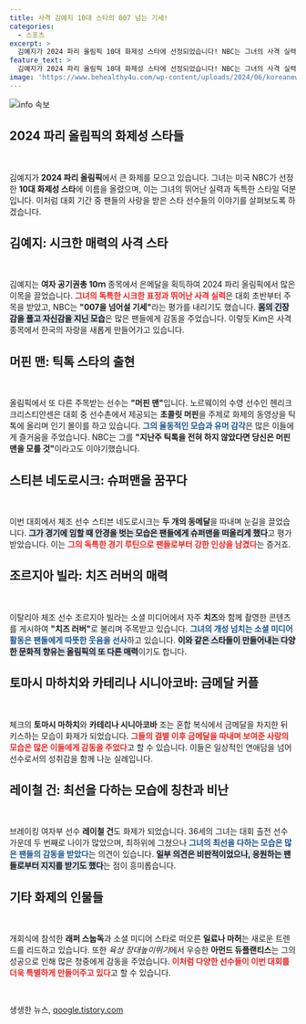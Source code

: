 ```yaml
---
title: 사격 김예지 10대 스타의 007 넘는 기세!
categories:
  - 스포츠
excerpt: >
  김예지가 2024 파리 올림픽 10대 화제성 스타에 선정되었습니다! NBC는 그녀의 사격 실력과 독특한 스타일을 칭찬하며 007에 비유하며 세계적인 인기를 끌고 있다고 전했습니다. 클릭해서 자세한 이야기를 확인해보세요!
feature_text: >
  김예지가 2024 파리 올림픽 10대 화제성 스타에 선정되었습니다! NBC는 그녀의 사격 실력과 독특한 스타일을 칭찬하며 007에 비유하며 세계적인 인기를 끌고 있다고 전했습니다. 클릭해서 자세한 이야기를 확인해보세요!
image: 'https://www.behealthy4u.com/wp-content/uploads/2024/06/koreanews.jpg'
---
```


<p><img src="https://www.behealthy4u.com/wp-content/uploads/2024/06/koreanews.jpg" alt="info 속보" /></p>

<h2 data-ke-size="size26">2024 파리 올림픽의 화제성 스타들</h2>

<p data-ke-size="size16">&nbsp;</p>

<p>김예지가 <strong>2024 파리 올림픽</strong>에서 큰 화제를 모으고 있습니다. 그녀는 미국 NBC가 선정한 <strong>10대 화제성 스타</strong>에 이름을 올렸으며, 이는 그녀의 뛰어난 실력과 독특한 스타일 덕분입니다. 이처럼 대회 기간 중 팬들의 사랑을 받은 스타 선수들의 이야기를 살펴보도록 하겠습니다.</p>

<h2 data-ke-size="size26">김예지: 시크한 매력의 사격 스타</h2>

<p data-ke-size="size16">&nbsp;</p>

<p>김예지는 <strong>여자 공기권총 10ｍ</strong> 종목에서 은메달을 획득하여 2024 파리 올림픽에서 많은 이목을 끌었습니다. <b><span style="color: #ee2323;">그녀의 독특한 시크한 표정과 뛰어난 사격 실력</span></b>은 대회 초반부터 주목을 받았고, NBC는 <strong>"007을 넘어설 기세"</strong>라는 평가를 내리기도 했습니다. <b><span style="background-color: #21538527;">몸의 긴장감을 풀고 자신감을 지닌 모습</span></b>은 많은 팬들에게 감동을 주었습니다. 이렇듯 Kim은 사격 종목에서 한국의 자랑을 새롭게 만들어가고 있습니다. </p>

<h2 data-ke-size="size26">머핀 맨: 틱톡 스타의 출현</h2>

<p data-ke-size="size16">&nbsp;</p>

<p>올림픽에서 또 다른 주목받는 선수는 <strong>"머핀 맨"</strong>입니다. 노르웨이의 수영 선수인 헨리크 크리스티안센은 대회 중 선수촌에서 제공되는 <strong>초콜릿 머핀</strong>을 주제로 화제의 동영상을 틱톡에 올리며 인기 몰이를 하고 있습니다. <b><span style="color: #1a5490;">그의 율동적인 모습과 유머 감각</span></b>은 많은 이들에게 즐거움을 주었습니다. NBC는 그를 <strong>"지난주 틱톡을 전혀 하지 않았다면 당신은 머핀 맨을 모를 것"</strong>이라고도 이야기했습니다.</p>

<h2 data-ke-size="size26">스티븐 네도로시크: 슈퍼맨을 꿈꾸다</h2>

<p data-ke-size="size16">&nbsp;</p>

<p>이번 대회에서 체조 선수 스티븐 네도로시크는 <strong>두 개의 동메달</strong>을 따내며 눈길을 끌었습니다. <b><span style="background-color: #21538527;">그가 경기에 임할 때 안경을 벗는 모습은 팬들에게 슈퍼맨을 떠올리게 했다</span></b>고 평가받았습니다. 이는 <b><span style="color: #ee2323;">그의 독특한 경기 루틴으로 팬들로부터 강한 인상을 남겼다</span></b>는 증거죠.</p>

<h2 data-ke-size="size26">조르지아 빌라: 치즈 러버의 매력</h2>

<p data-ke-size="size16">&nbsp;</p>

<p>이탈리아 체조 선수 조르지아 빌라는 소셜 미디어에서 자주 <strong>치즈</strong>와 함께 촬영한 콘텐츠를 게시하여 <strong>"치즈 러버"</strong>로 불리며 주목받고 있습니다. <b><span style="color: #1a5490;">그녀의 개성 넘치는 소셜 미디어 활동은 팬들에게 따뜻한 웃음을 선사</span></b>하고 있습니다. <b><span style="background-color: #21538527;">이와 같은 스타들이 만들어내는 다양한 문화적 향유는 올림픽의 또 다른 매력</span></b>이기도 합니다.</p>

<h2 data-ke-size="size26">토마시 마하치와 카테리나 시니아코바: 금메달 커플</h2>

<p data-ke-size="size16">&nbsp;</p>

<p>체크의 <strong>토마시 마하치</strong>와 <strong>카테리나 시니아코바</strong> 조는 혼합 복식에서 금메달을 차지한 뒤 키스하는 모습이 화제가 되었습니다. <b><span style="color: #ee2323;">그들의 결별 이후 금메달을 따내며 보여준 사랑의 모습은 많은 이들에게 감동을 주었다</span></b>고 할 수 있습니다. 이들은 일상적인 연애담을 넘어 선수로서의 성취감을 함께 나눈 실례입니다.</p>

<h2 data-ke-size="size26">레이철 건: 최선을 다하는 모습에 칭찬과 비난</h2>

<p data-ke-size="size16">&nbsp;</p>

<p>브레이킹 여자부 선수 <strong>레이철 건</strong>도 화제가 되었습니다. 36세의 그녀는 대회 출전 선수 가운데 두 번째로 나이가 많았으며, 최하위에 그쳤으나 <b><span style="color: #1a5490;">그녀의 최선을 다하는 모습은 많은 팬들의 감동을 받았다</span></b>는 의견이 있습니다. <b><span style="background-color: #21538527;">일부 의견은 비판적이었으나, 응원하는 팬들로부터 지지를 받기도 했다</span></b>는 점이 흥미롭습니다.</p>

<h2 data-ke-size="size26">기타 화제의 인물들</h2>

<p data-ke-size="size16">&nbsp;</p>

<p>개회식에 참석한 <strong>래퍼 스눕독</strong>과 소셜 미디어 스타로 떠오른 <strong>일료나 마허</strong>는 새로운 트렌드를 리드하고 있습니다. 또한 <em>육상 장대높이뛰기</em>에서 우승한 <strong>아먼드 듀플랜티스</strong>는 그의 성공으로 인해 많은 청중에게 감동을 주었습니다. <b><span style="color: #ee2323;">이처럼 다양한 선수들이 이번 대회를 더욱 특별하게 만들어주고 있다</span></b>고 할 수 있습니다. </p>

<p data-ke-size="size16">&nbsp;</p>
생생한 뉴스, <a href="https://qoogle.tistory.com" rel="dofollow">qoogle.tistory.com</a>


